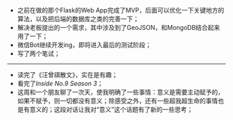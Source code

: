 - 之前在做的那个Flask的Web App完成了MVP，后面可以优化一下关键地方的算法，以及把后端的数据库之类的完善一下；
- 解决老板提出的一个需求，其中涉及到了GeoJSON，和MongoDB结合起来用了一下；
- 微信Bot继续开发ing，即将进入最后的测试阶段；
- 写了两个笔试；

---
- 读完了《汪曾祺散文》，实在是有趣；
- 看完了*Inside No.9 Season 3*；
- 这周和一个朋友聊了一次天，使我明确了一些事情：意义是需要主动赋予的，如果不赋予，则一切都没有意义；除感受之外，还有一些超我超生命的事情也是有意义的；这段对话让我对“意义”这个话题有了新的一些思考；
